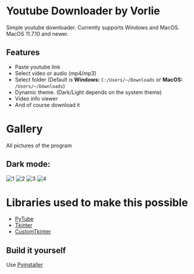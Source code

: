 # Youtube Downloader by Vorlie 
Simple youtube downloader. 
Currently supports Windows and MacOS.
MacOS 11.7.10 and newer.

## Features
- Paste youtube link
- Select video or audio (mp4/mp3)
- Select folder (Default is **Windows:** `C:/Users/~/Downloads` or **MacOS:** `/Users/~/Downloads`)
- Dynamic theme. (Dark/Light depends on the system theme)
- Video info viewer
- And of course download it

# Gallery
All pictures of the program
## Dark mode:
![1](https://cx.tixte.co/r/youtubedl-13.png)
![2](https://cx.tixte.co/r/youtubedl-14.png)
![3](https://cx.tixte.co/r/youtubedl-312321.png)
![4](https://cx.tixte.co/r/youtubedl-213213.png)

# Libraries used to make this possible
- [PyTube](https://pypi.org/project/pytube/)
- [Tkinter](https://docs.python.org/3/library/tkinter.html)
- [CustomTkinter](https://github.com/TomSchimansky/CustomTkinter)

## Build it yourself
Use [Pyinstaller](https://pypi.org/project/pyinstaller/)
